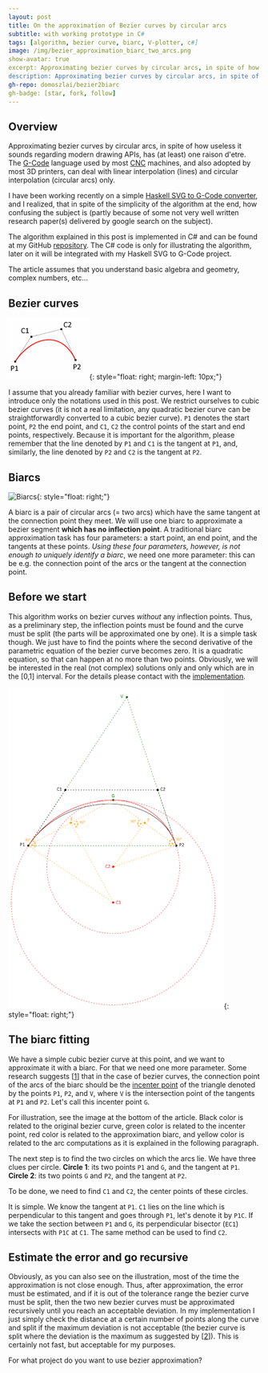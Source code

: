 ```yaml
---
layout: post
title: On the approximation of Bezier curves by circular arcs
subtitle: with working prototype in C#
tags: [algorithm, bezier curve, biarc, V-plotter, c#]
image: /img/bezier_approximation_biarc_two_arcs.png
show-avatar: true
excerpt: Approximating bezier curves by circular arcs, in spite of how useless it sounds regarding modern drawing APIs, has (at least) one raison d'etre. The G-Code language used by most CNC machines, and also adopted by most 3D printers, can deal with linear interpolation (lines) and circular interpolation (circular arcs) only. 
description: Approximating bezier curves by circular arcs, in spite of how useless it sounds regarding modern drawing APIs, has (at least) one raison d'etre. The G-Code language used by most CNC machines, and also adopted by most 3D printers, can deal with linear interpolation (lines) and circular interpolation (circular arcs) only. In this example I explain I powerful bezier curve interpolation algorithm with working C# source code.
gh-repo: domoszlai/bezier2biarc
gh-badge: [star, fork, follow] 
---
```


## Overview

Approximating bezier curves by circular arcs, in spite of how useless it sounds regarding modern drawing APIs, has (at least) one raison d'etre. The [G-Code](https://en.wikipedia.org/wiki/G-code) language used by most [CNC](https://en.wikipedia.org/wiki/CNC_router) machines, and also adopted by most 3D printers, can deal with linear interpolation (lines) and circular interpolation (circular arcs) only. 

I have been working recently on a simple [Haskell SVG to G-Code converter](https://github.com/domoszlai/svg2gcode), and I realized, that in spite of the simplicity of the algorithm at the end, how confusing the subject is (partly because of some not very well written research paper(s) delivered by google search on the subject). 

The algorithm explained in this post is implemented in C# and can be found at my GitHub [repository](https://github.com/domoszlai/bezier2biarc). The C# code is only for illustrating the algorithm, later on it will be integrated with my Haskell SVG to G-Code project.

The article assumes that you understand basic algebra and geometry, complex numbers, etc... 

## Bezier curves

![Cubic bezier curve](/img/bezier_curve.png){: style="float: right; margin-left: 10px;"}

I assume that you already familiar with bezier curves, here I want to introduce only the notations used in this post. We restrict ourselves to cubic bezier curves (it is not a real limitation, any quadratic bezier curve can be straightforwardly converted to a cubic bezier curve). `P1` denotes the start point, `P2` the end point, and `C1`, `C2` the control points of the start and end points, respectively.  Because it is important for the algorithm, please remember that the line denoted by `P1` and `C1` is the tangent at `P1`, and, similarly, the line denoted by `P2` and `C2` is the tangent at `P2`.

## Biarcs

![Biarcs](http://www.ryanjuckett.com/programming/biarc-interpolation/curve3.gif){: style="float: right;"}

A biarc is a pair of circular arcs (= two arcs) which have the same tangent at the connection point they meet. We will use one biarc to approximate a bezier segment **which has no inflection point**. A traditional biarc approximation task has four parameters: a start point, an end point, and the tangents at these points. *Using these four parameters, however, is not enough to uniquely identify a biarc*, we need one more parameter: this can be e.g. the connection point of the arcs or the tangent at the connection point. 

## Before we start

This algorithm works on bezier curves *without* any inflection points. Thus, as a preliminary step, the inflection points must be found and the curve must be split (the parts will be approximated one by one). It is a simple task though. We just have to find the points where the second derivative of the parametric equation of the bezier curve becomes zero. It is a quadratic equation, so that can happen at no more than two points. Obviously, we will be interested in the real (not complex) solutions only and only which are in the [0,1] interval. For the details please contact with the [implementation](https://github.com/domoszlai/bezier2biarc/blob/master/CubicBezier.cs).

![Approximation of Bezier curves by circular arcs](/img/bezier_approximation_biarc_two_arcs.png){: style="float: right;"}

## The biarc fitting

We have a simple cubic bezier curve at this point, and we want to approximate it with a biarc. For that we need one more parameter. Some research suggests [[1](http://real-eod.mtak.hu/1961/1/SZTAKITanulmanyok_060.pdf)] that in the case of bezier curves, the connection point of the arcs of the biarc should be the [incenter point](https://en.wikipedia.org/wiki/Incenter) of the triangle denoted by the points `P1`, `P2`, and `V`, where `V` is the intersection point of the tangents at `P1` and `P2`. Let's call this incenter point `G`.

For illustration, see the image at the bottom of the article. Black color is related to the original bezier curve, green color is related to the incenter point, red color is related to the approximation biarc, and yellow color is related to the arc computations as it is explained in the following paragraph.

The next step is to find the two circles on which the arcs lie. We have three clues per circle. **Circle 1**: its two points `P1` and `G`, and the tangent at `P1`. **Circle 2**: its two points `G` and `P2`, and the tangent at `P2`.

To be done, we need to find `C1` and `C2`, the center points of these circles. 

It is simple. We know the tangent at `P1`. `C1` lies on the line which is perpendicular to this tangent and goes through `P1`, let's denote it by `P1C`. If we take the section between `P1` and `G`, its perpendicular bisector (`EC1`) intersects with `P1C` at `C1`. The same method can be used to find `C2`.

## Estimate the error and go recursive

Obviously, as you can also see on the illustration, most of the time the approximation is not close enough. Thus, after approximation, the error must be estimated, and if it is out of the tolerance range the bezier curve must be split, then the two new bezier curves must be approximated recursively until you reach an acceptable deviation. In my implementation I just simply check the distance at a certain number of points along the curve and split if the maximum deviation is not acceptable (the bezier curve is split where the deviation is the maximum as suggested by [[2](https://people.mozilla.org/~jmuizelaar/Riskus354.pdf)]). This is certainly not fast, but acceptable for my purposes.

For what project do you want to use bezier approximation?







